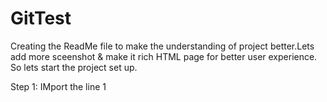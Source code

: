 # GitTest
Creating the ReadMe file to make the understanding of project better.Lets add more sceenshot & make it rich HTML page for better user experience.  
So lets start the project set up.

Step 1: IMport the line 1